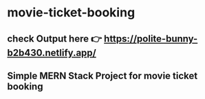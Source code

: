 # movie-ticket-booking
 
## check Output here 👉 https://polite-bunny-b2b430.netlify.app/

## Simple MERN Stack Project for movie ticket booking
